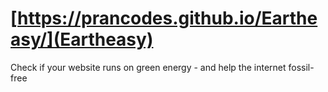 # [https://prancodes.github.io/Eartheasy/](Eartheasy)
Check if your website runs on green energy - and help the internet fossil-free
